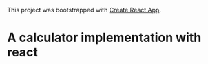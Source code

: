 This project was bootstrapped with [Create React App](https://github.com/facebook/create-react-app).

# A calculator implementation with react
